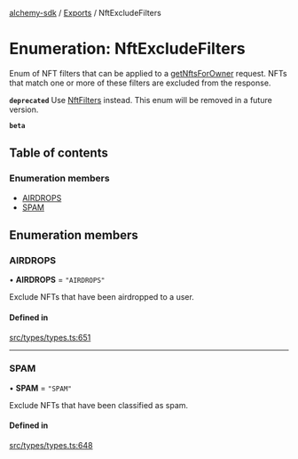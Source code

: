 [alchemy-sdk](../README.md) / [Exports](../modules.md) / NftExcludeFilters

# Enumeration: NftExcludeFilters

Enum of NFT filters that can be applied to a [getNftsForOwner](../classes/NftNamespace.md#getnftsforowner) request.
NFTs that match one or more of these filters are excluded from the response.

**`deprecated`** Use [NftFilters](NftFilters.md) instead. This enum will be removed in a
  future version.

**`beta`**

## Table of contents

### Enumeration members

- [AIRDROPS](NftExcludeFilters.md#airdrops)
- [SPAM](NftExcludeFilters.md#spam)

## Enumeration members

### AIRDROPS

• **AIRDROPS** = `"AIRDROPS"`

Exclude NFTs that have been airdropped to a user.

#### Defined in

[src/types/types.ts:651](https://github.com/alchemyplatform/alchemy-sdk-js/blob/0c05b32/src/types/types.ts#L651)

___

### SPAM

• **SPAM** = `"SPAM"`

Exclude NFTs that have been classified as spam.

#### Defined in

[src/types/types.ts:648](https://github.com/alchemyplatform/alchemy-sdk-js/blob/0c05b32/src/types/types.ts#L648)
